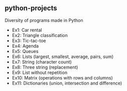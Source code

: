 ## python-projects
Diversity of programs made in Python

- Ex1: Car rental
- Ex2: Triangle classification
- Ex3: Tic-tac-toe
- Ex4: Agenda
- Ex5: Queues
- Ex6: Lists (largest, smallest, average, pairs, sum)
- Ex7: String (character count)
- Ex8: Three string (replacement)
- Ex9: List without repetition
- Ex10: Matrix (operations with rows and columns)
- Ex11: Dictionaries (union, intersection and difference)
